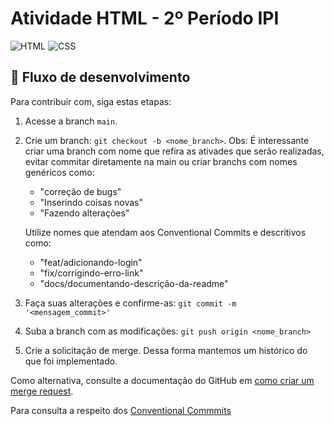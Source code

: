 # Atividade  HTML  - 2º Período IPI

![HTML](https://img.shields.io/badge/HTML5-E34F26?style=for-the-badge&logo=html5&logoColor=white)
![CSS](https://img.shields.io/badge/CSS3-1572B6?style=for-the-badge&logo=css3&logoColor=white)

## 📝 Fluxo de desenvolvimento

Para contribuir com, siga estas etapas:

1. Acesse a branch `main`.
2. Crie um branch: `git checkout -b <nome_branch>`. Obs: É interessante criar uma branch com nome que refira as ativades que serão realizadas, evitar commitar diretamente na main ou criar branchs com nomes genéricos como:
    - "correção de bugs"
    - "Inserindo coisas novas"
    - "Fazendo alterações"

    Utilize nomes que atendam aos Conventional Commits e descritivos como:
    - "feat/adicionando-login"
    - "fix/corrigindo-erro-link"
    - "docs/documentando-descrição-da-readme"

3. Faça suas alterações e confirme-as: `git commit -m '<mensagem_commit>'`
4. Suba a branch com as modificações: `git push origin <nome_branch>`
5. Crie a solicitação de merge. Dessa forma mantemos um histórico do que foi implementado.

Como alternativa, consulte a documentação do GitHub em [como criar um merge request](https://help.github.com/en/github/collaborating-with-issues-and-pull-requests/creating-a-pull-request).

Para consulta a respeito dos [Conventional Commmits](https://www.conventionalcommits.org/en/v1.0.0/)
